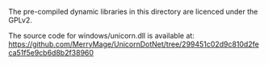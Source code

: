 The pre-compiled dynamic libraries in this directory are licenced under the GPLv2.

The source code for windows/unicorn.dll is available at: https://github.com/MerryMage/UnicornDotNet/tree/299451c02d9c810d2feca51f5e9cb6d8b2f38960
